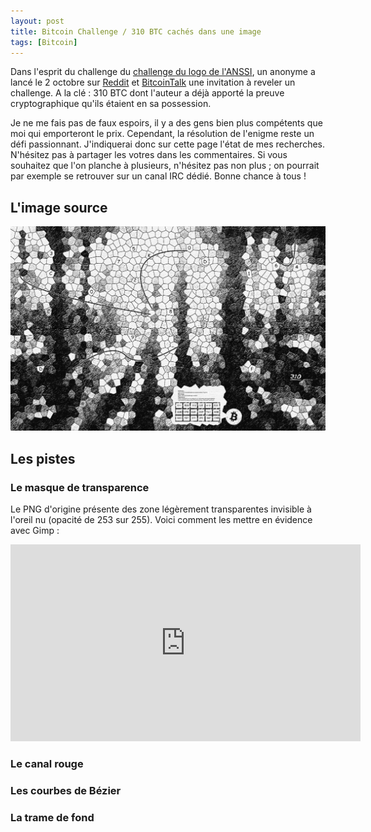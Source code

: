 ```yaml
---
layout: post
title: Bitcoin Challenge / 310 BTC cachés dans une image
tags: [Bitcoin]
---
```


Dans l'esprit du challenge du [challenge du logo de l'ANSSI](https://www.ssi.gouv.fr/actualite/le-challenge-anssi-qui-avait-ete-lance-en-fevrier-2012-a-ete-resolu/), un anonyme a lancé le 2 octobre sur [Reddit](https://www.reddit.com/r/Bitcoin/comments/9kq7it/introducing_the_310_btc_bitcoin_challenge) et [BitcoinTalk](https://bitcointalk.org/index.php?topic=5042285) une invitation à reveler un challenge. A la clé : 310 BTC dont l'auteur a déjà apporté la preuve cryptographique qu'ils étaient en sa possession.

Je ne me fais pas de faux espoirs, il y a des gens bien plus compétents que moi qui emporteront le prix. Cependant, la résolution de l'enigme reste un défi passionnant. J'indiquerai donc sur cette page l'état de mes recherches. N'hésitez pas à partager les votres dans les commentaires. Si vous souhaitez que l'on planche à plusieurs, n'hésitez pas non plus ; on pourrait par exemple se retrouver sur un canal IRC dédié. Bonne chance à tous !

## L'image source

![Challenge](/images/challenge.png "Challenge")

## Les pistes ##

### Le masque de transparence ###

Le PNG d'origine présente des zone légèrement transparentes invisible à l'oreil nu (opacité de 253 sur 255). Voici comment les mettre en évidence avec Gimp :

<iframe width="560" height="315" src="https://www.youtube.com/embed/63ltk3OcTq8" frameborder="0" allow="autoplay; encrypted-media" allowfullscreen></iframe>

### Le canal rouge ###

### Les courbes de Bézier ###

### La trame de fond ###
